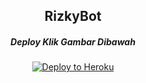 <h2 align="center">RizkyBot</h2>
<h5 align="center">Deploy Klik Gambar Dibawah</h5>
<p align="center"><a href="https://heroku.com/deploy?template=https://github.com/Rizkyawan028/RizkyBotTelegram/tree/sql-extended"> <img src="https://telegra.ph/file/80d098d41fe74c1eee1cb.jpg" alt="Deploy to Heroku" /></a></p>
